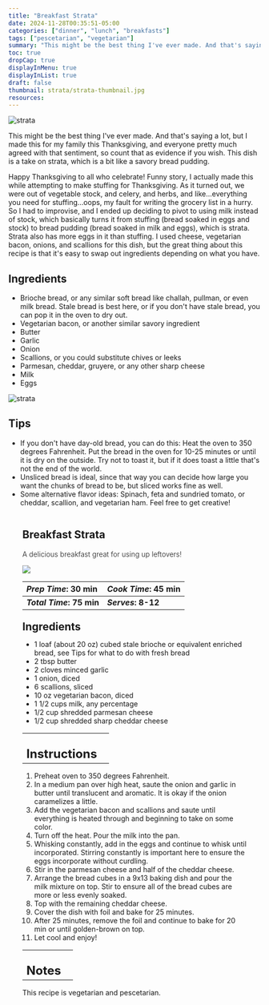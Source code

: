 ```yaml
---
title: "Breakfast Strata"
date: 2024-11-28T00:35:51-05:00
categories: ["dinner", "lunch", "breakfasts"]
tags: ["pescetarian", "vegetarian"]
summary: "This might be the best thing I've ever made. And that's saying a lot, but I made this for my family this Thanksgiving, and everyone pretty much agreed with that sentiment, so count that as evidence if you wish. This dish is a take on strata, which is a bit like a savory bread pudding."
toc: true
dropCap: true
displayInMenu: true
displayInList: true
draft: false
thumbnail: strata/strata-thumbnail.jpg
resources:
---
```


![strata](../../strata/strata-thumbnail.jpg)

This might be the best thing I've ever made. And that's saying a lot, but I made this for my family this Thanksgiving, and everyone pretty much agreed with that sentiment, so count that as evidence if you wish. This dish is a take on strata, which is a bit like a savory bread pudding.

Happy Thanksgiving to all who celebrate! Funny story, I actually made this while attempting to make stuffing for Thanksgiving. As it turned out, we were out of vegetable stock, and celery, and herbs, and like...everything you need for stuffing...oops, my fault for writing the grocery list in a hurry. So I had to improvise, and I ended up deciding to pivot to using milk instead of stock, which basically turns it from stuffing (bread soaked in eggs and stock) to bread pudding (bread soaked in milk and eggs), which is strata. Strata also has more eggs in it than stuffing. I used cheese, vegetarian bacon, onions, and scallions for this dish, but the great thing about this recipe is that it's easy to swap out ingredients depending on what you have. 

## Ingredients

- Brioche bread, or any similar soft bread like challah, pullman, or even milk bread. Stale bread is best here, or if you don't have stale bread, you can pop it in the oven to dry out.
- Vegetarian bacon, or another similar savory ingredient
- Butter
- Garlic
- Onion
- Scallions, or you could substitute chives or leeks
- Parmesan, cheddar, gruyere, or any other sharp cheese
- Milk
- Eggs

![strata](../../strata/strata-side.jpg)

## Tips

- If you don't have day-old bread, you can do this: Heat the oven to 350 degrees Fahrenheit. Put the bread in the oven for 10-25 minutes or until it is dry on the outside. Try not to toast it, but if it does toast a little that's not the end of the world.
- Unsliced bread is ideal, since that way you can decide how large you want the chunks of bread to be, but sliced works fine as well. 
- Some alternative flavor ideas: Spinach, feta and sundried tomato, or cheddar, scallion, and vegetarian ham. Feel free to get creative!

<div class = "bg-pink-100 dark:bg-gray-700"  id = "recipe"> 
<div class = "bg-pink-100 dark:bg-gray-700"  style = "padding-left:2em; margin-top:0; margin-bottom:0;">

<div style="display:grid; align-items:start; justify-content:space-between; padding-right:2em" class="grid-cols-2 gap-2 md:gap-4 lg:gap-8 xl:gap-12"><div class = "mb-8"><h2>Breakfast Strata</h2><p style = "font-weight: 300;">A delicious breakfast great for using up leftovers!</p></div><img src="../../strata/strata-thumbnail.jpg"  class="w-full h-auto mx-auto"></div>

| _Prep Time_: 30 min  | _Cook Time_: 45 min  |
| :--- | :--- |
| **_Total Time_: 75 min** | **_Serves_: 8-12**  |

</div>
<div style="padding-left:2em; padding-right:2em; border-width:3px; margin-top:0;" class="bg-white dark:bg-gray-900 border-pink-100 dark:border-gray-700 dark:!text-white">
 <div><h2 style = "margin-top:1em; margin-bottom:0;" >Ingredients</h2></div>

- 1 loaf (about 20 oz) cubed stale brioche or equivalent enriched bread, see Tips for what to do with fresh bread
- 2 tbsp butter
- 2 cloves minced garlic
- 1 onion, diced
- 6 scallions, sliced
- 10 oz vegetarian bacon, diced
- 1 1/2 cups milk, any percentage
- 1/2 cup shredded parmesan cheese
- 1/2 cup shredded sharp cheddar cheese

|   |    |
| :--- | :--- |
| <div><h2 style = "margin-top:1em; margin-bottom:0;" >Instructions</h2></div>|   |

1. Preheat oven to 350 degrees Fahrenheit.
2. In a medium pan over high heat, saute the onion and garlic in butter until translucent and aromatic. It is okay if the onion caramelizes a little.
3. Add the vegetarian bacon and scallions and saute until everything is heated through and beginning to take on some color.
4. Turn off the heat. Pour the milk into the pan.
5. Whisking constantly, add in the eggs and continue to whisk until incorporated. Stirring constantly is important here to ensure the eggs incorporate without curdling. 
6. Stir in the parmesan cheese and half of the cheddar cheese.
7. Arrange the bread cubes in a 9x13 baking dish and pour the milk mixture on top. Stir to ensure all of the bread cubes are more or less evenly soaked.
8. Top with the remaining cheddar cheese.
9. Cover the dish with foil and bake for 25 minutes. 
10. After 25 minutes, remove the foil and continue to bake for 20 min or until golden-brown on top.
11. Let cool and enjoy!

|   |    |
| :--- | :--- |
| <div><h2 style = "margin-top:1em; margin-bottom:0;" >Notes</h2></div>|   |

This recipe is vegetarian and pescetarian.

</div>
</div>
